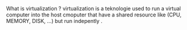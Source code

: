 What is virtualization ?
virtualization is a teknologie used to run a virtual computer into the host cmoputer that have a shared resource like (CPU, MEMORY, DISK, ...) but run indepently .

